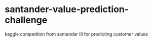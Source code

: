 # santander-value-prediction-challenge
kaggle competition from santandar III for predicting customer values
